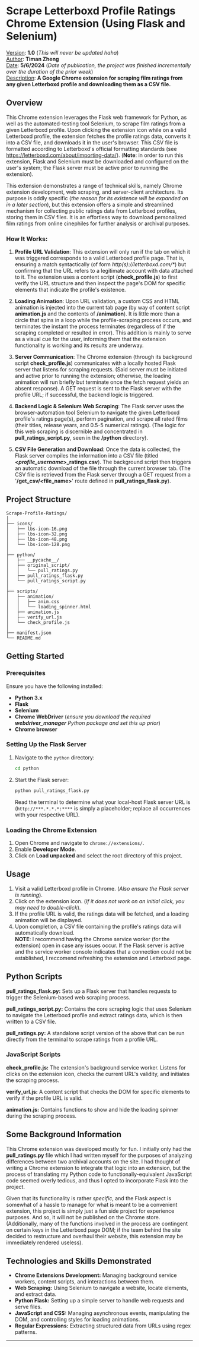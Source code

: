 # Scrape Letterboxd Profile Ratings Chrome Extension (Using Flask and Selenium)
<u>Version</u>: <b>1.0</b> (_This will never be updated haha_)<br>
<u>Author</u>: <b>Timan Zheng</b><br>
<u>Date</u>: <b>5/6/2024</b> (_Date of publication, the project was finished incrementally over the duration of the prior week_)<br>
<u>Description</u>: <b>A Google Chrome extension for scraping film ratings from any given Letterboxd profile and downloading them as a CSV file.</b>

## Overview
This Chrome extension leverages the Flask web framework for Python, as well as the automated-testing tool Selenium, to scrape film ratings from a given Letterboxd profile. Upon clicking the extension icon while on a valid Letterboxd profile, the extension fetches the profile ratings data, converts it into a CSV file, and downloads it in the user's browser. This CSV file is formatted according to Letterboxd's official formatting standards (see https://letterboxd.com/about/importing-data/). (**Note**: in order to run this extension, Flask and Selenium must be downloaded and configured on the user's system; the Flask server must be active prior to running the extension).

This extension demonstrates a range of technical skills, namely Chrome extension development, web scraping, and server-client architecture. Its purpose is oddly specific (_the reason for its existence will be expanded on in a later section_), but this extension offers a simple and streamlined mechanism for collecting public ratings data from Letterboxd profiles, storing them in CSV files. It is an effortless way to download personalized film ratings from online cinephiles for further analysis or archival purposes. 

### How It Works:
1. **Profile URL Validation**: This extension will only run if the tab on which it was triggered corresponds to a valid Letterboxd profile page. That is, ensuring a match syntactically (of form _http(s)://letterboxd.com/*_) but confirming that the URL refers to a legitimate account with data attached to it. The extension uses a content script (**check_profile.js**) to first verify the URL structure and then inspect the page's DOM for specific elements that indicate the profile's existence.

2. **Loading Animation**: Upon URL validation, a custom CSS and HTML animation is injected into the current tab page (by way of content script **animation.js** and the contents of **/animation**). It is little more than a circle that spins in a loop while the profile-scraping process occurs, and terminates the instant the process terminates (regardless of if the scraping completed or resulted in error). This addition is mainly to serve as a visual cue for the user, informing them that the extension functionality is working and its results are underway.

3. **Server Communication**: The Chrome extension (through its background script **check_profile.js**) communicates with a locally hosted Flask server that listens for scraping requests. (Said server must be initiated and active prior to running the extension; otherwise, the loading animation will run briefly but terminate once the fetch request yields an absent response). A GET request is sent to the Flask server with the profile URL; if successful, the backend logic is triggered.

4. **Backend Logic & Selenium Web Scraping**: The Flask server uses the browser-automation tool Selenium to navigate the given Letterboxd profile's ratings page(s), perform pagination, and scrape all rated films (their titles, release years, and 0.5-5 numerical ratings). (The logic for this web scraping is discernible and concentrated in **pull_ratings_script.py**, seen in the **/python** directory).

5. **CSV File Generation and Download**: Once the data is collected, the Flask server compiles the information into a CSV file (titled **<_profile_username_>_ratings.csv**). The background script then triggers an automatic download of the file through the current browser tab. (The CSV file is retrieved from the Flask server through a GET request from a '**/get_csv/<file_name>**' route defined in **pull_ratings_flask.py**). 

## Project Structure

```plaintext
Scrape-Profile-Ratings/
│
├── icons/
│   ├── lbs-icon-16.png
│   ├── lbs-icon-32.png
│   ├── lbs-icon-48.png
│   └── lbs-icon-128.png
│
├── python/
│   ├── __pycache__/
│   ├── original_script/
│   │   └── pull_ratings.py
│   ├── pull_ratings_flask.py
│   └── pull_ratings_script.py
│
├── scripts/
│   ├── animation/
│   │   ├── anim.css
│   │   └── loading_spinner.html
│   ├── animation.js
│   ├── verify_url.js
│   └── check_profile.js
│
├── manifest.json
└── README.md
```

## Getting Started

### Prerequisites

Ensure you have the following installed:
- **Python 3.x**
- **Flask**
- **Selenium**
- **Chrome WebDriver** (_ensure you download the required **webdriver_manager** Python package and set this up prior_)
- **Chrome browser**

### Setting Up the Flask Server

1. Navigate to the `python` directory:
   ```bash
   cd python
   ```
2. Start the Flask server:
   ```bash
   python pull_ratings_flask.py
   ```
   Read the terminal to determine what your local-host Flask server URL is (`http://***.*.*.*:****` is simply a placeholder; replace all occurrences with your respective URL).

### Loading the Chrome Extension

1. Open Chrome and navigate to `chrome://extensions/`.
2. Enable **Developer Mode**.
3. Click on **Load unpacked** and select the root directory of this project.

## Usage

1. Visit a valid Letterboxd profile in Chrome. (_Also ensure the Flask server is running_).
2. Click on the extension icon. (_If it does not work on an initial click, you may need to double-click_).
3. If the profile URL is valid, the ratings data will be fetched, and a loading animation will be displayed.
4. Upon completion, a CSV file containing the profile's ratings data will automatically download.
<br>**NOTE**: I recommend having the Chrome service worker (for the extension) open in case any issues occur. If the Flask server is active and the service worker console indicates that a connection could not be established, I reccomend refreshing the extension and Letterboxd page.

## Python Scripts

**pull_ratings_flask.py:** Sets up a Flask server that handles requests to trigger the Selenium-based web scraping process.

**pull_ratings_script.py:** Contains the core scraping logic that uses Selenium to navigate the Letterboxd profile and extract ratings data, which is then written to a CSV file.

**pull_ratings.py:** A standalone script version of the above that can be run directly from the terminal to scrape ratings from a profile URL.

### JavaScript Scripts

**check_profile.js:** The extension's background service worker. Listens for clicks on the extension icon, checks the current URL's validity, and initiates the scraping process.

**verify_url.js:** A content script that checks the DOM for specific elements to verify if the profile URL is valid.

**animation.js:** Contains functions to show and hide the loading spinner during the scraping process.

## Some Background Information

This Chrome extension was developed mostly for fun. I initially only had the **pull_ratings.py** file which I had written myself for the purposes of analyzing differences between two archival accounts on the site. I had thought of writing a Chrome extension to integrate that logic into an extension, but the process of translating my Python code to functionally-equivalent JavaScript code seemed overly tedious, and thus I opted to incorporate Flask into the project.

Given that its functionality is rather _specific_, and the Flask aspect is somewhat of a hassle to manage for what is meant to be a convenient extension, this project is simply just a fun side project for experience purposes. And so, it will not be published on the Chrome store. (Additionally, many of the functions involved in the process are contingent on certain keys in the Letterboxd page DOM; if the team behind the site decided to restructure and overhaul their website, this extension may be immediately rendered useless).

## Technologies and Skills Demonstrated

- **Chrome Extensions Development:** Managing background service workers, content scripts, and interactions between them.
- **Web Scraping:** Using Selenium to navigate a website, locate elements, and extract data.
- **Python Flask:** Setting up a simple server to handle web requests and serve files.
- **JavaScript and CSS:** Managing asynchronous events, manipulating the DOM, and controlling styles for loading animations.
- **Regular Expressions:** Extracting structured data from URLs using regex patterns.

---